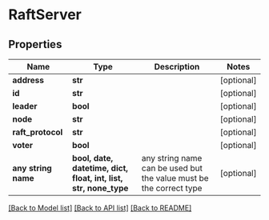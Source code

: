# RaftServer


## Properties
Name | Type | Description | Notes
------------ | ------------- | ------------- | -------------
**address** | **str** |  | [optional] 
**id** | **str** |  | [optional] 
**leader** | **bool** |  | [optional] 
**node** | **str** |  | [optional] 
**raft_protocol** | **str** |  | [optional] 
**voter** | **bool** |  | [optional] 
**any string name** | **bool, date, datetime, dict, float, int, list, str, none_type** | any string name can be used but the value must be the correct type | [optional]

[[Back to Model list]](../README.md#documentation-for-models) [[Back to API list]](../README.md#documentation-for-api-endpoints) [[Back to README]](../README.md)


